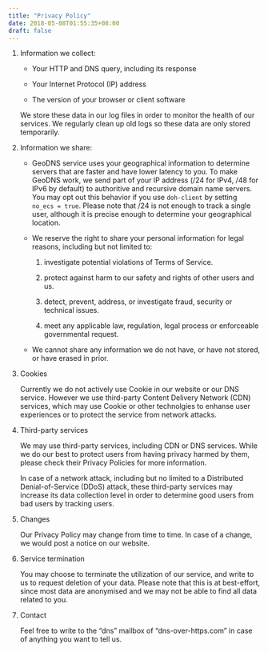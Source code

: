 ```yaml
---
title: "Privacy Policy"
date: 2018-05-08T01:55:35+08:00
draft: false
---
```


1. Information we collect:

    - Your HTTP and DNS query, including its response

    - Your Internet Protocol (IP) address

    - The version of your browser or client software

    We store these data in our log files in order to monitor the health of our services. We regularly clean up old logs so these data are only stored temporarily.

2. Information we share:

    - GeoDNS service uses your geographical information to determine servers that are faster and have lower latency to you. To make GeoDNS work, we send part of your IP address (/24 for IPv4, /48 for IPv6 by default) to authoritive and recursive domain name servers. You may opt out this behavior if you use `doh-client` by setting `no_ecs = true`. Please note that /24 is not enough to track a single user, although it is precise enough to determine your geographical location.

    - We reserve the right to share your personal information for legal reasons, including but not limited to:

        1. investigate potential violations of Terms of Service.

        2. protect against harm to our safety and rights of other users and us.
        
        3. detect, prevent, address, or investigate fraud, security or technical issues.

        4. meet any applicable law, regulation, legal process or enforceable governmental request.

    - We cannot share any information we do not have, or have not stored, or have erased in prior.

3. Cookies

    Currently we do not actively use Cookie in our website or our DNS service. However we use third-party Content Delivery Network (CDN) services, which may use Cookie or other technolgies to enhanse user experiences or to protect the service from network attacks.

4. Third-party services

    We may use third-party services, including CDN or DNS services. While we do our best to protect users from having privacy harmed by them, please check their Privacy Policies for more information.

    In case of a network attack, including but no limited to a Distributed Denial-of-Service (DDoS) attack, these third-party services may increase its data collection level in order to determine good users from bad users by tracking users.

5. Changes

    Our Privacy Policy may change from time to time. In case of a change, we would post a notice on our website.

6. Service termination

    You may choose to terminate the utilization of our service, and write to us to request deletion of your data. Please note that this is at best-effort, since most data are anonymised and we may not be able to find all data related to you.

7. Contact

    Feel free to write to the “dns” mailbox of “dns-over-https.com” in case of anything you want to tell us.
